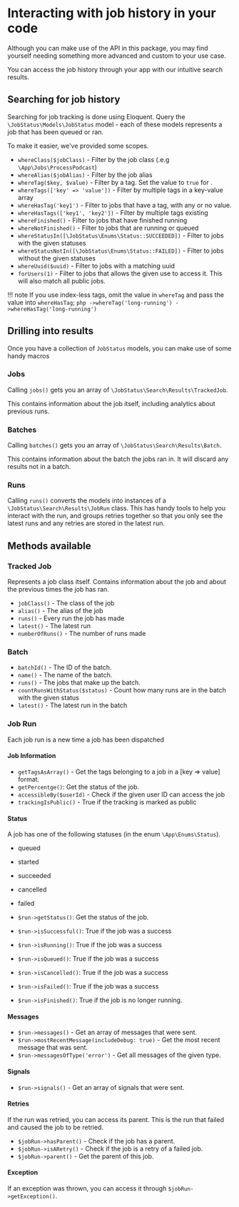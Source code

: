 # Interacting with job history in your code

Although you can make use of the API in this package, you may find yourself needing something more advanced and custom to your use case.

You can access the job history through your app with our intuitive search results.

## Searching for job history

Searching for job tracking is done using Eloquent. Query the `\JobStatus\Models\JobStatus` model - each of these models represents a job that has been queued or ran.

To make it easier, we've provided some scopes.

- `whereClass($jobClass)` - Filter by the job class (.e.g `\App\Jobs\ProcessPodcast`)
- `whereAlias($jobAlias)` - Filter by the job alias
- `whereTag($key, $value)` - Filter by a tag. Set the value to `true` for .
- `whereTags(['key' => 'value'])` - Filter by multiple tags in a key-value array
- `whereHasTag('key1')` - Filter to jobs that have a tag, with any or no value.
- `whereHasTags(['key1', 'key2'])` - Filter by multiple tags existing
- `whereFinished()` - Filter to jobs that have finished running
- `whereNotFinished()` - Filter to jobs that are running or queued
- `whereStatusIn([\JobStatus\Enums\Status::SUCCEEDED])` - Filter to jobs with the given statuses
- `whereStatusNotIn([\JobStatus\Enums\Status::FAILED])` - Filter to jobs without the given statuses
- `whereUuid($uuid)` - Filter to jobs with a matching uuid
- `forUsers(1)` - Filter to jobs that allows the given use to access it. This will also match all public jobs.

!!! note
    If you use index-less tags, omit the value in `whereTag` and pass the value into `whereHasTag`;
    ```php
        ->whereTag('long-running')
        ->whereHasTag('long-running')
    ```

## Drilling into results

Once you have a collection of `JobStatus` models, you can make use of some handy macros

### Jobs

Calling `jobs()` gets you an array of `\JobStatus\Search\Results\TrackedJob`.

This contains information about the job itself, including analytics about previous runs.

### Batches

Calling `batches()` gets you an array of `\JobStatus\Search\Results\Batch`.

This contains information about the batch the jobs ran in. It will discard any results not in a batch.

### Runs

Calling `runs()` converts the models into instances of a `\JobStatus\Search\Results\JobRun` class. This has handy tools to help you interact with the run, and groups retries together so that you only see the latest runs and any retries are stored in the latest run.


## Methods available

### Tracked Job

Represents a job class itself. Contains information about the job and about the previous times the job has ran.

- `jobClass()` - The class of the job
- `alias()` - The alias of the job
- `runs()` - Every run the job has made
- `latest()` - The latest run
- `numberOfRuns()` - The number of runs made

### Batch

- `batchId()` - The ID of the batch.
- `name()` - The name of the batch.
- `runs()` - The jobs that make up the batch.
- `countRunsWithStatus($status)` - Count how many runs are in the batch with the given status
- `latest()` - The latest run in the batch

### Job Run

Each job run is a new time a job has been dispatched

#### Job Information

- `getTagsAsArray()` - Get the tags belonging to a job in a [key => value] format.
- `getPercentge()`: Get the status of the job.
- `accessibleBy($userId)` - Check if the given user ID can access the job
- `trackingIsPublic()` - True if the tracking is marked as public

#### Status

A job has one of the following statuses (in the enum `\App\Enums\Status`).
- queued
- started
- succeeded
- cancelled
- failed

- `$run->getStatus()`: Get the status of the job.
- `$run->isSuccessful()`: True if the job was a success
- `$run->isRunning()`: True if the job was a success
- `$run->isQueued()`: True if the job was a success
- `$run->isCancelled()`: True if the job was a success
- `$run->isFailed()`: True if the job was a success
- `$run->isFinished()`: True if the job is no longer running.

#### Messages

- `$run->messages()` - Get an array of messages that were sent.
- `$run->mostRecentMessage(includeDebug: true)` - Get the most recent message that was sent.
- `$run->messagesOfType('error')` - Get all messages of the given type.

#### Signals

- `$run->signals()` - Get an array of signals that were sent.

#### Retries

If the run was retried, you can access its parent. This is the run that failed and caused the job to be retried.

- `$jobRun->hasParent()` - Check if the job has a parent.
- `$jobRun->isARetry()` - Check if the job is a retry of a failed job.
- `$jobRun->parent()` - Get the parent of this job.


#### Exception

If an exception was thrown, you can access it through `$jobRun->getException()`.
